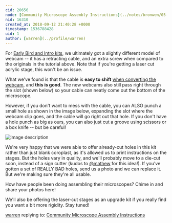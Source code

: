 ```yaml
---
cid: 20656
node: [Community Microscope Assembly Instructions](../notes/bronwen/05-07-2018/community-microscope-assembly-instructions)
nid: 16310
created_at: 2018-09-12 21:40:28 +0000
timestamp: 1536788428
uid: 1
author: [warren](../profile/warren)
---
```


For [Early Bird and Intro kits](https://www.kickstarter.com/projects/publiclab/the-community-microscope-kit/posts/2286741), we ultimately got a slightly different model of webcam -- it has a retracting cable, and an extra screw when compared to the originals in the tutorial above. Note that if you're getting a laser cut acrylic stage, this won't be an issue. 

What we've found is that the cable is **easy to shift** [when converting the webcam](https://publiclab.org/notes/bronwen/05-07-2018/microscope-webcam-conversion), and **this is good**. The new webcams also still pass right through the slot (shown below) so your cable can neatly come out the bottom of the microscope.  

However, if you don't want to mess with the cable, you can ALSO punch a small hole as shown in the image below, expanding the slot where the webcam clip goes, and the cable will go right out that hole. If you don't have a hole punch as big as ours, you can also just cut a groove using scissors or a box knife -- but be careful!

![image description](/i/26540.jpg "IMG_20180912_114602.jpg")  

We're very happy that we were able to offer already-cut holes in this kit rather than just blank coroplast, as it's allowed us to print instructions on the stages. But the holes vary in quality, and we'll probably move to a die-cut soon, instead of a sign cutter (kudos to [@mathew](/profile/mathew) for this idea!). If you've gotten a set of REALLY BAD holes, send us a photo and we can replace it. But we're making sure they're all usable. 

How have people been doing assembling their microscopes? Chime in and share your photos here!

We'll also be offering the laser-cut stages as an upgrade kit if you really find you want a bit more rigidity. Stay tuned!

[warren](../profile/warren) replying to: [Community Microscope Assembly Instructions](../notes/bronwen/05-07-2018/community-microscope-assembly-instructions)

